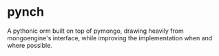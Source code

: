 pynch
=====

A pythonic orm built on top of pymongo, drawing heavily from mongoengine's interface, while improving the implementation when and where possible.